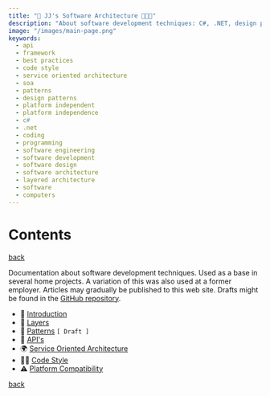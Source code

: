 ```yaml
---
title: "📲 JJ's Software Architecture 🧑🏽‍💻"
description: "About software development techniques: C#, .NET, design patterns, code style, frameworks, api's."
image: "/images/main-page.png"
keywords:
  - api
  - framework
  - best practices
  - code style
  - service oriented architecture
  - soa
  - patterns
  - design patterns
  - platform independent
  - platform independence
  - c#
  - .net
  - coding
  - programming
  - software engineering
  - software development
  - software design
  - software architecture
  - layered architecture
  - software
  - computers
---
```


Contents 
========

[back](https://jjvanzon.github.io/)

Documentation about software development techniques. Used as a base in several home projects. A variation of this was also used at a former employer. Articles may gradually be published to this web site. Drafts might be found in the [GitHub repository](https://github.com/jjvanzon/JJs-Reference-Architecture).  

- 📢 [Introduction](introduction.md)
- 🧅 [Layers](layers.md)
- 🧶 [Patterns](patterns/README.md) `[ Draft ]`
- 🎁 [API's](api/README.md)
- 🌍 [Service Oriented Architecture](service-oriented-architecture.md)
- 💅🏼 [Code Style](code-style.md)
- ⚠ [Platform Compatibility](platform-compatibility.md)

[back](https://jjvanzon.github.io/)